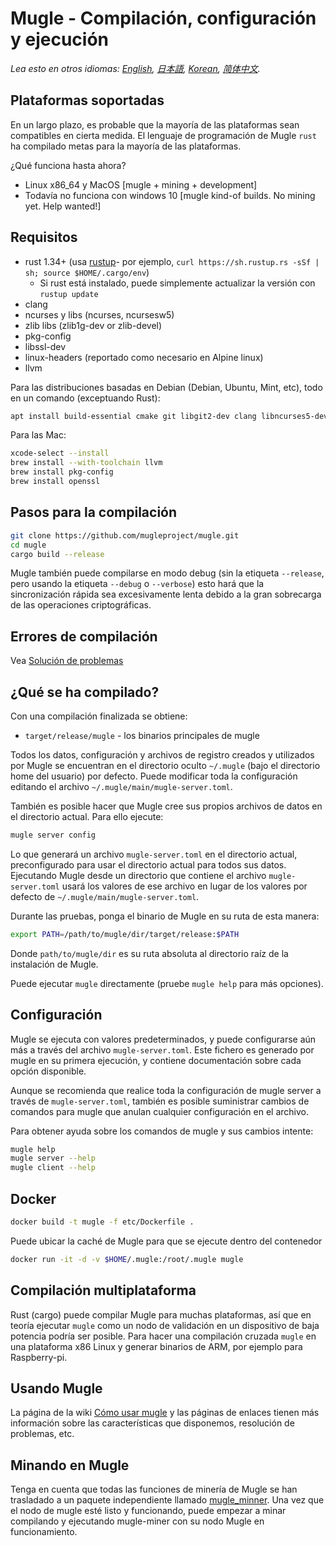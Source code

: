 # Mugle - Compilación, configuración y ejecución

*Lea esto en otros idiomas: [English](../build.md), [日本語](build_JP.md), [Korean](build_KR.md), [简体中文](build_ZH-CN.md).*

## Plataformas soportadas

En un largo plazo, es probable que la mayoría de las plataformas sean compatibles en cierta medida.
El lenguaje de programación de Mugle `rust` ha compilado metas para la mayoría de las plataformas.

¿Qué funciona hasta ahora?

* Linux x86\_64 y MacOS [mugle + mining + development]
* Todavía no funciona con windows 10 [mugle kind-of builds. No mining yet. Help wanted!]

## Requisitos

* rust 1.34+ (usa [rustup]((https://www.rustup.rs/))- por ejemplo, `curl https://sh.rustup.rs -sSf | sh; source $HOME/.cargo/env`)
  * Si rust está instalado, puede simplemente actualizar la versión con  `rustup update`
* clang
* ncurses y libs (ncurses, ncursesw5)
* zlib libs (zlib1g-dev or zlib-devel)
* pkg-config
* libssl-dev
* linux-headers (reportado como necesario en Alpine linux)
* llvm

Para las distribuciones basadas en Debian (Debian, Ubuntu, Mint, etc), todo en un comando (exceptuando Rust):

```sh
apt install build-essential cmake git libgit2-dev clang libncurses5-dev libncursesw5-dev zlib1g-dev pkg-config libssl-dev llvm
```

Para las Mac:

```sh
xcode-select --install
brew install --with-toolchain llvm
brew install pkg-config
brew install openssl
```

## Pasos para la compilación

```sh
git clone https://github.com/mugleproject/mugle.git
cd mugle
cargo build --release
```

Mugle también puede compilarse en modo debug (sin la etiqueta `--release`, pero usando la etiqueta `--debug` o `--verbose`) esto hará que la sincronización rápida sea excesivamente lenta debido a la gran sobrecarga de las operaciones criptográficas.

## Errores de compilación

Vea [Solución de problemas](https://github.com/mugleproject/docs/wiki/Troubleshooting)

## ¿Qué se ha compilado?

Con una compilación finalizada se obtiene:

* `target/release/mugle` - los binarios principales de mugle

Todos los datos, configuración y archivos de registro creados y utilizados por Mugle se encuentran en el directorio oculto `~/.mugle` (bajo el directorio home del usuario) por defecto. Puede modificar toda la configuración editando el archivo `~/.mugle/main/mugle-server.toml`.

También es posible hacer que Mugle cree sus propios archivos de datos en el directorio actual. Para ello ejecute:

```sh
mugle server config
```

Lo que generará un archivo `mugle-server.toml` en el directorio actual, preconfigurado para usar el directorio actual para todos sus datos. Ejecutando Mugle desde un directorio que contiene el archivo `mugle-server.toml` usará los valores de ese archivo en lugar de los valores por defecto de `~/.mugle/main/mugle-server.toml`.

Durante las pruebas, ponga el binario de Mugle en su ruta de esta manera:

```sh
export PATH=/path/to/mugle/dir/target/release:$PATH
```

Donde `path/to/mugle/dir` es su ruta absoluta al directorio raíz de la instalación de Mugle.

Puede ejecutar `mugle` directamente (pruebe `mugle help` para más opciones).

## Configuración

Mugle se ejecuta con valores predeterminados, y puede configurarse aún más a través del archivo `mugle-server.toml`. Este fichero es generado por mugle en su primera ejecución, y contiene documentación sobre cada opción disponible.

Aunque se recomienda que realice toda la configuración de mugle server a través de `mugle-server.toml`, también es posible suministrar cambios de comandos para mugle que anulan cualquier configuración en el archivo.

Para obtener ayuda sobre los comandos de mugle y sus cambios intente:

```sh
mugle help
mugle server --help
mugle client --help
```

## Docker

```sh
docker build -t mugle -f etc/Dockerfile .
```

Puede ubicar la caché de Mugle para que se ejecute dentro del contenedor

```sh
docker run -it -d -v $HOME/.mugle:/root/.mugle mugle
```
## Compilación multiplataforma

Rust (cargo) puede compilar Mugle para muchas plataformas, así que en teoría ejecutar `mugle` como un nodo de validación en un dispositivo de baja potencia podría ser posible. Para hacer una compilación cruzada `mugle` en una plataforma x86 Linux y generar binarios de ARM, por ejemplo para Raspberry-pi.

## Usando Mugle

La página de la wiki [Cómo usar mugle](https://github.com/mugleproject/docs/wiki/How-to-use-mugle) y las páginas de enlaces tienen más información sobre las características que disponemos, resolución de problemas, etc.

## Minando en Mugle

Tenga en cuenta que todas las funciones de minería de Mugle se han trasladado a un paquete independiente llamado [mugle_minner](https://github.com/mugleproject/mugle-miner). Una vez que el nodo de mugle esté listo y funcionando, puede empezar a minar compilando y ejecutando mugle-miner con su nodo Mugle en funcionamiento.
